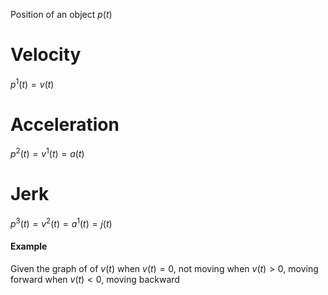Position of an object
$p(t)$

# Velocity
$p^1(t)=v(t)$
# Acceleration
$p^{2}(t)=v^1(t)=a(t)$
# Jerk
$p^{3}(t)=v^2(t)=a^1(t)=j(t)$
#### Example
Given the graph of of $v(t)$
when $v(t)=0$, not moving
when $v(t) > 0$, moving forward
when $v(t) < 0$, moving backward